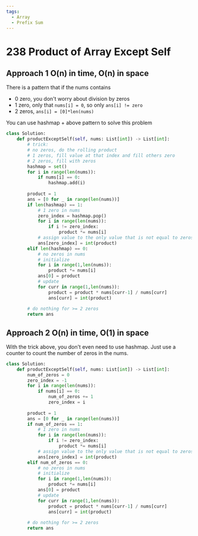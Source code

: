 ```yaml
---
tags:
  - Array
  - Prefix Sum
---
```

# 238 Product of Array Except Self

## Approach 1 O(n) in time, O(n) in space

There is a pattern that if the nums contains

- 0 zero, you don't worry about division by zeros
- 1 zero, only that `nums[i] = 0`, so only `ans[i] != zero`
- 2 zeros, `ans[i] = [0]*len(nums)`

You can use hashmap + above pattern to solve this problem

```python
class Solution:
    def productExceptSelf(self, nums: List[int]) -> List[int]:
        # trick: 
        # no zeros, do the rolling product
        # 1 zeros, fill value at that index and fill others zero
        # 2 zeros, fill with zeros
        hashmap = set()
        for i in range(len(nums)):
            if nums[i] == 0:
                hashmap.add(i)
        
        product = 1
        ans = [0 for _ in range(len(nums))]
        if len(hashmap) == 1:
            # 1 zero in nums
            zero_index = hashmap.pop()
            for i in range(len(nums)):
                if i != zero_index:
                    product *= nums[i]
            # assign value to the only value that is not equal to zeros
            ans[zero_index] = int(product)
        elif len(hashmap) == 0:
            # no zeros in nums            
            # initialize
            for i in range(1,len(nums)):
                product *= nums[i]
            ans[0] = product
            # update
            for curr in range(1,len(nums)):
                product = product * nums[curr-1] / nums[curr]
                ans[curr] = int(product)
        
        # do nothing for >= 2 zeros
        return ans
```

## Approach 2 O(n) in time, O(1) in space

With the trick above, you don't even need to use hashmap. Just use a counter to count the number of zeros in the nums. 

```python
class Solution:
    def productExceptSelf(self, nums: List[int]) -> List[int]:
        num_of_zeros = 0
        zero_index = -1
        for i in range(len(nums)):
            if nums[i] == 0:
                num_of_zeros += 1
                zero_index = i
        
        product = 1
        ans = [0 for _ in range(len(nums))]
        if num_of_zeros == 1:
            # 1 zero in nums
            for i in range(len(nums)):
                if i != zero_index:
                    product *= nums[i]
            # assign value to the only value that is not equal to zeros
            ans[zero_index] = int(product)
        elif num_of_zeros == 0:
            # no zeros in nums            
            # initialize
            for i in range(1,len(nums)):
                product *= nums[i]
            ans[0] = product
            # update
            for curr in range(1,len(nums)):
                product = product * nums[curr-1] / nums[curr]
                ans[curr] = int(product)
        
        # do nothing for >= 2 zeros
        return ans
```